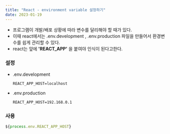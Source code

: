 ```yaml
---
title: "React - environment variable 설정하기"
date: 2023-01-19
---
```


- 프로그램이 개발/배포 상황에 따라 변수를 달리해야 할 때가 있다.
- 이때 react에서는 .env.development , .env.production 파일을 만들어서 환경변수를 쉽게 관리할 수 있다.
- react는 앞에 **'REACT_APP'** 을 붙여야 인식이 된다고한다.

### 설정

- .env.development
  ```text
  REACT_APP_HOST=localhost
  ```
- .env.production
  ```text
  REACT_APP_HOST=192.168.0.1
  ```

### 사용

```js
${process.env.REACT_APP_HOST}
```
